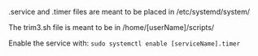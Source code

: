 .service and .timer files are meant to be placed in /etc/systemd/system/

The trim3.sh file is meant to be in /home/[userName]/scripts/

Enable the service with:
```sudo systemctl enable [serviceName].timer```

